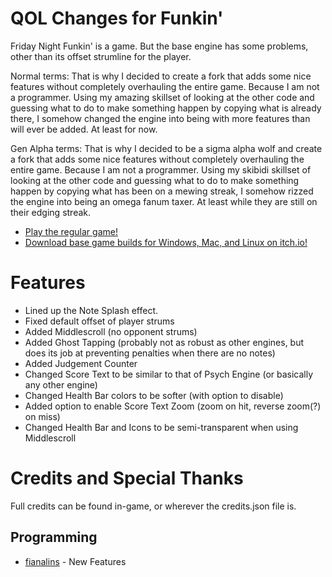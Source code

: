 # QOL Changes for Funkin'

Friday Night Funkin' is a game. But the base engine has some problems, other than its offset strumline for the player.

Normal terms:
That is why I decided to create a fork that adds some nice features without completely overhauling the entire game. Because I am not a programmer.
Using my amazing skillset of looking at the other code and guessing what to do to make something happen by copying what is already there, I somehow changed the engine into being with more features than will ever be added. At least for now.

Gen Alpha terms:
That is why I decided to be a sigma alpha wolf and create a fork that adds some nice features without completely overhauling the entire game. Because I am not a programmer.
Using my skibidi skillset of looking at the other code and guessing what to do to make something happen by copying what has been on a mewing streak, I somehow rizzed the engine into being an omega fanum taxer. At least while they are still on their edging streak.

- [Play the regular game!](https://www.newgrounds.com/portal/view/770371)
- [Download base game builds for Windows, Mac, and Linux on itch.io!](https://ninja-muffin24.itch.io/funkin)

# Features

- Lined up the Note Splash effect.
- Fixed default offset of player strums
- Added Middlescroll (no opponent strums)
- Added Ghost Tapping (probably not as robust as other engines, but does its job at preventing penalties when there are no notes)
- Added Judgement Counter
- Changed Score Text to be similar to that of Psych Engine (or basically any other engine)
- Changed Health Bar colors to be softer (with option to disable)
- Added option to enable Score Text Zoom (zoom on hit, reverse zoom(?) on miss)
- Changed Health Bar and Icons to be semi-transparent when using Middlescroll

# Credits and Special Thanks

Full credits can be found in-game, or wherever the credits.json file is.

## Programming
- [fianalins](https://www.youtube.com/fianalins) - New Features
